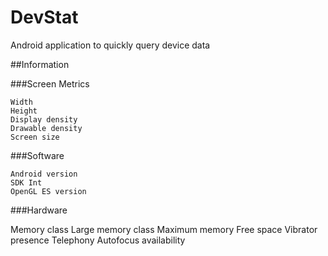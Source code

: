 DevStat
=======

Android application to quickly query device data

##Information

###Screen Metrics

    Width
    Height
    Display density
    Drawable density
    Screen size
    
###Software
    
    Android version
    SDK Int
    OpenGL ES version
    
###Hardware

  Memory class
  Large memory class
  Maximum memory
  Free space
  Vibrator presence
  Telephony
  Autofocus availability
